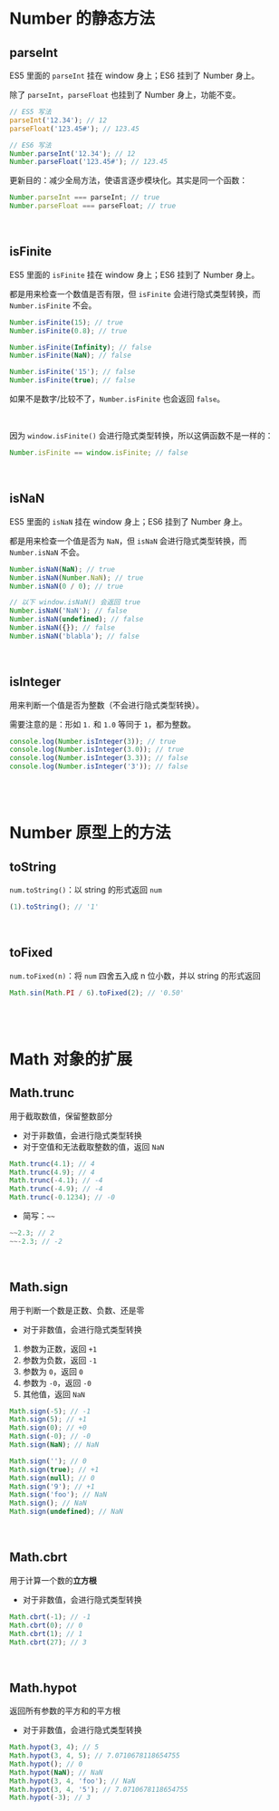# Number 的静态方法

## parseInt

ES5 里面的 `parseInt` 挂在 window 身上；ES6 挂到了 Number 身上。

除了 `parseInt`，`parseFloat` 也挂到了 Number 身上，功能不变。

```js
// ES5 写法
parseInt('12.34'); // 12
parseFloat('123.45#'); // 123.45
```

```js
// ES6 写法
Number.parseInt('12.34'); // 12
Number.parseFloat('123.45#'); // 123.45
```

更新目的：减少全局方法，使语言逐步模块化。其实是同一个函数：

```js
Number.parseInt === parseInt; // true
Number.parseFloat === parseFloat; // true
```

<br>

## isFinite

ES5 里面的 `isFinite` 挂在 window 身上；ES6 挂到了 Number 身上。

都是用来检查一个数值是否有限，但 `isFinite` 会进行隐式类型转换，而 `Number.isFinite` 不会。

```js
Number.isFinite(15); // true
Number.isFinite(0.8); // true

Number.isFinite(Infinity); // false
Number.isFinite(NaN); // false

Number.isFinite('15'); // false
Number.isFinite(true); // false
```

如果不是数字/比较不了，`Number.isFinite` 也会返回 `false`。

<br>

因为 `window.isFinite()` 会进行隐式类型转换，所以这俩函数不是一样的：

```js
Number.isFinite == window.isFinite; // false
```

<br>

## isNaN

ES5 里面的 `isNaN` 挂在 window 身上；ES6 挂到了 Number 身上。

都是用来检查一个值是否为 `NaN`，但 `isNaN` 会进行隐式类型转换，而 `Number.isNaN` 不会。

```js
Number.isNaN(NaN); // true
Number.isNaN(Number.NaN); // true
Number.isNaN(0 / 0); // true

// 以下 window.isNaN() 会返回 true
Number.isNaN('NaN'); // false
Number.isNaN(undefined); // false
Number.isNaN({}); // false
Number.isNaN('blabla'); // false
```

<br>

## isInteger

用来判断一个值是否为整数（不会进行隐式类型转换）。

需要注意的是：形如 `1.` 和 `1.0` 等同于 `1`，都为整数。

```js
console.log(Number.isInteger(3)); // true
console.log(Number.isInteger(3.0)); // true
console.log(Number.isInteger(3.3)); // false
console.log(Number.isInteger('3')); // false
```

<br><br>

# Number 原型上的方法

## toString

`num.toString()`：以 string 的形式返回 `num`

```js
(1).toString(); // '1'
```

<br>

## toFixed

`num.toFixed(n)`：将 `num` 四舍五入成 n 位小数，并以 string 的形式返回

```js
Math.sin(Math.PI / 6).toFixed(2); // '0.50'
```

<br><br>

# Math 对象的扩展

## Math.trunc

用于截取数值，保留整数部分

-   对于非数值，会进行隐式类型转换
-   对于空值和无法截取整数的值，返回 `NaN`

```js
Math.trunc(4.1); // 4
Math.trunc(4.9); // 4
Math.trunc(-4.1); // -4
Math.trunc(-4.9); // -4
Math.trunc(-0.1234); // -0
```

-   简写：`~~`

```js
~~2.3; // 2
~~-2.3; // -2
```

<br>

## Math.sign

用于判断一个数是正数、负数、还是零

-   对于非数值，会进行隐式类型转换

1. 参数为正数，返回 `+1`
2. 参数为负数，返回 `-1`
3. 参数为 `0`，返回 `0`
4. 参数为 `-0`，返回 `-0`
5. 其他值，返回 `NaN`

```js
Math.sign(-5); // -1
Math.sign(5); // +1
Math.sign(0); // +0
Math.sign(-0); // -0
Math.sign(NaN); // NaN

Math.sign(''); // 0
Math.sign(true); // +1
Math.sign(null); // 0
Math.sign('9'); // +1
Math.sign('foo'); // NaN
Math.sign(); // NaN
Math.sign(undefined); // NaN
```

<br>

## Math.cbrt

用于计算一个数的**立方根**

-   对于非数值，会进行隐式类型转换

```js
Math.cbrt(-1); // -1
Math.cbrt(0); // 0
Math.cbrt(1); // 1
Math.cbrt(27); // 3
```

<br>

## Math.hypot

返回所有参数的平方和的平方根

-   对于非数值，会进行隐式类型转换

```js
Math.hypot(3, 4); // 5
Math.hypot(3, 4, 5); // 7.0710678118654755
Math.hypot(); // 0
Math.hypot(NaN); // NaN
Math.hypot(3, 4, 'foo'); // NaN
Math.hypot(3, 4, '5'); // 7.0710678118654755
Math.hypot(-3); // 3
```

<br>
